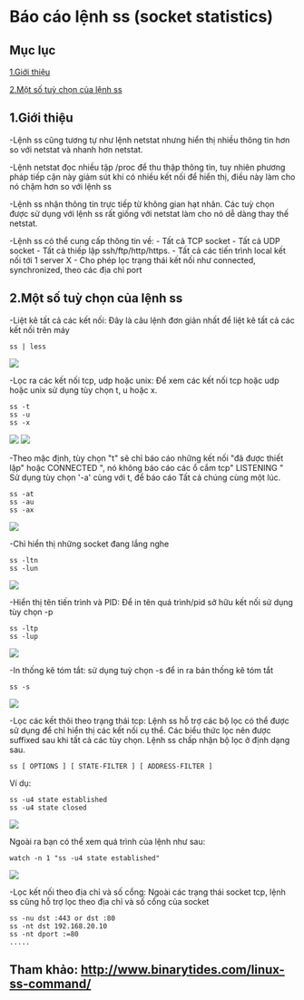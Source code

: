 # Báo cáo lệnh ss (socket statistics)



## Mục lục
[1.Giới thiệu](#1)

[2.Một số tuỳ chọn của lệnh ss](#2)

<a name='1'></a>
## 1.Giới thiệu

-Lệnh ss cũng tương tự như lệnh netstat nhưng hiển thị nhiều thông tin hơn so với netstat và nhanh hơn netstat.

-Lệnh netstat đọc nhiều tập /proc để thu thập thông tin, tuy nhiên phương pháp tiếp cận này giảm sút khi có nhiều kết nối
để hiển thị, điều này làm cho nó chậm hơn so với lệnh ss

-Lệnh ss nhận thông tin trực tiếp từ không gian hạt nhân. Các tuỳ chọn được sử dụng với lệnh ss rất giống với netstat làm
cho nó dễ dàng thay thế netstat.

-Lệnh ss có thể cung cấp thông tin về:
    - Tất cả TCP socket
    - Tất cả UDP socket
    - Tất cả thiếp lập ssh/ftp/http/https.
    - Tất cả các tiến trình local kết nối tới 1 server X
    - Cho phép lọc trạng thái kết nối như connected, synchronized, theo các địa chỉ port

<a name='2'></a>
## 2.Một số tuỳ chọn của lệnh ss

-Liệt kê tất cả các kết nối: Đây là câu lệnh đơn giản nhất để liệt kê tất cả các kết nối trên máy
   ```
   ss | less
   ```
   <img src="http://imgur.com/b2Qnf27" >


-Lọc ra các kết nối tcp, udp hoặc unix: Để xem các kết nối tcp hoặc udp hoặc unix sử dụng tùy chọn t, u hoặc x.
   ```
   ss -t
   ss -u
   ss -x
   ```
   <img src="http://imgur.com/fGUfVo0" >

   <img src="http://imgur.com/Th1dTWA" >

   -Theo mặc định, tùy chọn "t" sẽ chỉ báo cáo những kết nối "đã được thiết lập" hoặc CONNECTED ", nó không báo cáo các ổ cắm tcp" LISTENING "
  Sử dụng tùy chọn '-a' cùng với t, để báo cáo Tất cả chúng cùng một lúc.
   ```
   ss -at
   ss -au
   ss -ax
   ```
   <img src="http://imgur.com/2wgcPHs" >

-Chỉ hiển thị những socket đang lắng nghe
   ```
   ss -ltn
   ss -lun
   ```
   <img src="http://imgur.com/aWoLa4y" >

-Hiển thị tên tiến trình và PID: Để in tên quá trình/pid sở hữu kết nối sử dụng tùy chọn -p
   ```
   ss -ltp
   ss -lup
   ```
   <img src="http://imgur.com/5OaiVZ0" >

-In thống kê tóm tắt: sử dụng tuỳ chọn -s để in ra bản thống kê tóm tắt
   ```
   ss -s
   ```
   <img src="http://imgur.com/t6ttZtD" >

-Lọc các kết thôi theo trạng thái tcp: Lệnh ss hỗ trợ các bộ lọc có thể được sử dụng để chỉ hiển thị các kết nối cụ thể. Các biểu thức lọc nên
được suffixed sau khi tất cả các tùy chọn. Lệnh ss chấp nhận bộ lọc ở định dạng sau.
   ```
   ss [ OPTIONS ] [ STATE-FILTER ] [ ADDRESS-FILTER ]
   ```
   Ví dụ:
   ```
   ss -u4 state established
   ss -u4 state closed
   ```
   <img src="http://imgur.com/X6W5QNu" >

   Ngoài ra bạn có thể xem quá trình của lệnh như sau:
   ```
   watch -n 1 "ss -u4 state established"
   ```
   <img src="http://imgur.com/uZTWjHD" >

-Lọc kết nối theo địa chỉ và số cổng: Ngoài các trạng thái socket tcp, lệnh ss cũng hỗ trợ lọc theo địa chỉ và số cổng của socket
   ```
   ss -nu dst :443 or dst :80
   ss -nt dst 192.168.20.10
   ss -nt dport :=80
   .....
   ```


## Tham khảo: http://www.binarytides.com/linux-ss-command/

